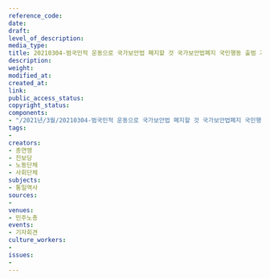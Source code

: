 ```yaml
---
reference_code: 
date: 
draft: 
level_of_description: 
media_type: 
title: 20210304-범국민적 운동으로 국가보안법 폐지할 것 국가보안법폐지 국민행동 출범 기자회견
description: 
weight: 
modified_at: 
created_at: 
link: 
public_access_status: 
copyright_status: 
components:
- "/2021년/3월/20210304-범국민적 운동으로 국가보안법 폐지할 것 국가보안법폐지 국민행동 출범 기자회견/_1DX2477.jpg"
tags:
- 
creators:
- 총연맹
- 진보당
- 노동단체
- 사회단체
subjects:
- 통일역사
sources:
- 
venues:
- 민주노총
events:
- 기자회견
culture_workers:
- 
issues:
- 
---
```

